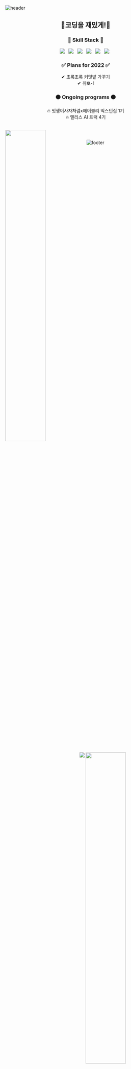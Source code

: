 ![header](https://capsule-render.vercel.app/api?type=wave&color=0:FFC2C7,30:B6E5D8,60:FBE5C8,100:8FDDE7&height=300&section=header&text=Hyes-y&fontSize=90&animation=twinkling)

<h2 align="center"> 🥕코딩을 재밌게!🥕 </h2>

<h3 align="center">🌱 Skill Stack 🌱</h3>

<p align="center">
<img src="https://img.shields.io/badge/Python-FFAEBC?style=flat-square&logo=Python&logoColor=white"/></a> &nbsp;
<img src="https://img.shields.io/badge/Javascript-A0E7E5?style=flat-square&logo=Javascript&logoColor=white"/></a> &nbsp;
<img src="https://img.shields.io/badge/HTML5-B4F8C8?style=flat-square&logo=HTML5&logoColor=white"/></a> &nbsp;
<img src="https://img.shields.io/badge/CSS3-FBE7C6?style=flat-square&logo=CSS3&logoColor=white"/></a> &nbsp;
<img src="https://img.shields.io/badge/Django-FFAEBC?style=flat-square&logo=Django&logoColor=white"/></a> &nbsp;
<img src="https://img.shields.io/badge/Mysql-D3B5E5?style=flat-square&logo=MySQL&logoColor=white"/></a> &nbsp;
</p>




<h3 align="center">✅ Plans for 2022 ✅</h3>
<p align="center">
✔ 초록초록 커밋밭 가꾸기 <br/>
✔ 취뽀-! <br/>
</p>

<h3 align="center">🟠 Ongoing programs 🟠</h3>

<p align="center">
🔥 멋쟁이사자처럼x에이블리 익스턴십 1기<br/>
🔥 엘리스 AI 트랙 4기
</p><br/>
<a href="https://github.com/Hyes-y/github-readme-stats">
<img align='left' style="width:50%;" src="https://github-readme-stats.vercel.app/api?username=Hyes-y&theme=buefy&show_icons=true&hide=stars,issues,contribs"></a>
<img align='right' style="width:50%;" src="https://github-readme-stats.vercel.app/api/top-langs/?username=Hyes-y&layout=compact&langs_count=4"><br/>
<img align='right' src="http://mazassumnida.wtf/api/v2/generate_badge?boj=gptjs7970">



![footer](https://capsule-render.vercel.app/api?type=wave&color=0:FFC2C7,30:B6E5D8,60:FBE5C8,100:8FDDE7&height=300&section=footer)

<!--
**Hyes-y/Hyes-y** is a ✨ _special_ ✨ repository because its `README.md` (this file) appears on your GitHub profile.

Here are some ideas to get you started:

- 🔭 I’m currently working on ...
- 🌱 I’m currently learning ...
- 👯 I’m looking to collaborate on ...
- 🤔 I’m looking for help with ...
- 💬 Ask me about ...
- 📫 How to reach me: ...
- 😄 Pronouns: ...
- ⚡ Fun fact: ...
![Hyes-y's GitHub stats](https://github-readme-stats.vercel.app/api?username=Hyes-y&theme=buefy&show_icons=true&hide=stars,issues,contribs) 
[![Top Langs](https://github-readme-stats.vercel.app/api/top-langs/?username=Hyes-y&layout=compact&langs_count=4)](https://github.com/Hyes-y/github-readme-stats)
-->
